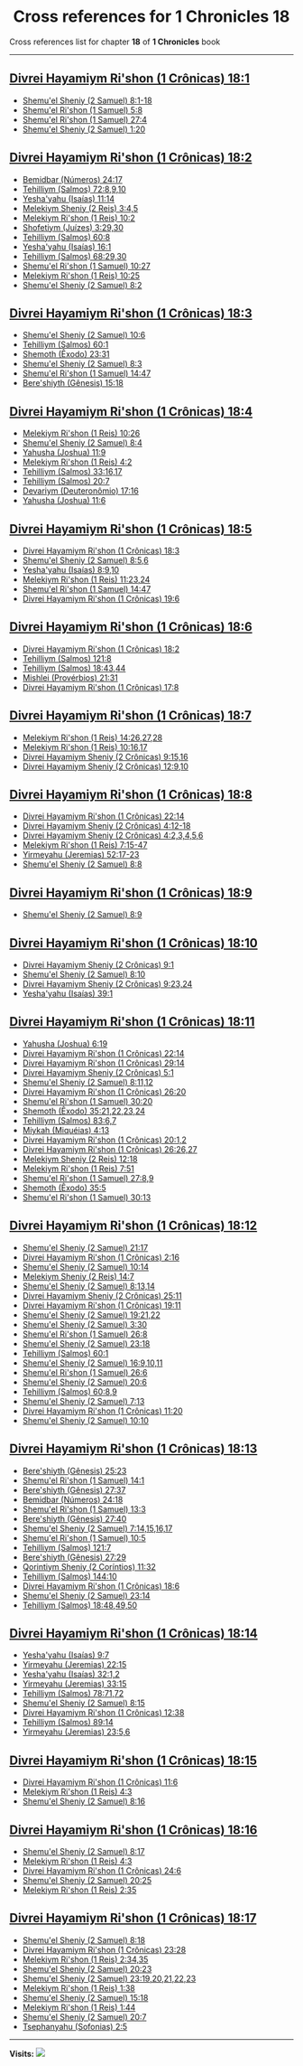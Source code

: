 <div align="center">

# Cross references for **1 Chronicles 18**
</div>

Cross references list for chapter **18** of **1 Chronicles** book

---

<h2 id="1"><a href="https://bible.ozzuu.com/pt_yah/1Ch/18#1" target="_blank">Divrei Hayamiym Ri'shon (1 Crônicas) 18:1</a></h2>

- [Shemu'el Sheniy (2 Samuel) 8:1-18](https://bible.ozzuu.com/pt_yah/2Sm/8#1)
- [Shemu'el Ri'shon (1 Samuel) 5:8](https://bible.ozzuu.com/pt_yah/1Sm/5#8)
- [Shemu'el Ri'shon (1 Samuel) 27:4](https://bible.ozzuu.com/pt_yah/1Sm/27#4)
- [Shemu'el Sheniy (2 Samuel) 1:20](https://bible.ozzuu.com/pt_yah/2Sm/1#20)
<h2 id="2"><a href="https://bible.ozzuu.com/pt_yah/1Ch/18#2" target="_blank">Divrei Hayamiym Ri'shon (1 Crônicas) 18:2</a></h2>

- [Bemidbar (Números) 24:17](https://bible.ozzuu.com/pt_yah/Num/24#17)
- [Tehilliym (Salmos) 72:8,9,10](https://bible.ozzuu.com/pt_yah/Psa/72#8)
- [Yesha'yahu (Isaías) 11:14](https://bible.ozzuu.com/pt_yah/Isa/11#14)
- [Melekiym Sheniy (2 Reis) 3:4,5](https://bible.ozzuu.com/pt_yah/2Ki/3#4)
- [Melekiym Ri'shon (1 Reis) 10:2](https://bible.ozzuu.com/pt_yah/1Ki/10#2)
- [Shofetiym (Juízes) 3:29,30](https://bible.ozzuu.com/pt_yah/Jdg/3#29)
- [Tehilliym (Salmos) 60:8](https://bible.ozzuu.com/pt_yah/Psa/60#8)
- [Yesha'yahu (Isaías) 16:1](https://bible.ozzuu.com/pt_yah/Isa/16#1)
- [Tehilliym (Salmos) 68:29,30](https://bible.ozzuu.com/pt_yah/Psa/68#29)
- [Shemu'el Ri'shon (1 Samuel) 10:27](https://bible.ozzuu.com/pt_yah/1Sm/10#27)
- [Melekiym Ri'shon (1 Reis) 10:25](https://bible.ozzuu.com/pt_yah/1Ki/10#25)
- [Shemu'el Sheniy (2 Samuel) 8:2](https://bible.ozzuu.com/pt_yah/2Sm/8#2)
<h2 id="3"><a href="https://bible.ozzuu.com/pt_yah/1Ch/18#3" target="_blank">Divrei Hayamiym Ri'shon (1 Crônicas) 18:3</a></h2>

- [Shemu'el Sheniy (2 Samuel) 10:6](https://bible.ozzuu.com/pt_yah/2Sm/10#6)
- [Tehilliym (Salmos) 60:1](https://bible.ozzuu.com/pt_yah/Psa/60#1)
- [Shemoth (Êxodo) 23:31](https://bible.ozzuu.com/pt_yah/Exo/23#31)
- [Shemu'el Sheniy (2 Samuel) 8:3](https://bible.ozzuu.com/pt_yah/2Sm/8#3)
- [Shemu'el Ri'shon (1 Samuel) 14:47](https://bible.ozzuu.com/pt_yah/1Sm/14#47)
- [Bere'shiyth (Gênesis) 15:18](https://bible.ozzuu.com/pt_yah/Gen/15#18)
<h2 id="4"><a href="https://bible.ozzuu.com/pt_yah/1Ch/18#4" target="_blank">Divrei Hayamiym Ri'shon (1 Crônicas) 18:4</a></h2>

- [Melekiym Ri'shon (1 Reis) 10:26](https://bible.ozzuu.com/pt_yah/1Ki/10#26)
- [Shemu'el Sheniy (2 Samuel) 8:4](https://bible.ozzuu.com/pt_yah/2Sm/8#4)
- [Yahusha (Joshua) 11:9](https://bible.ozzuu.com/pt_yah/Jos/11#9)
- [Melekiym Ri'shon (1 Reis) 4:2](https://bible.ozzuu.com/pt_yah/1Ki/4#2)
- [Tehilliym (Salmos) 33:16,17](https://bible.ozzuu.com/pt_yah/Psa/33#16)
- [Tehilliym (Salmos) 20:7](https://bible.ozzuu.com/pt_yah/Psa/20#7)
- [Devariym (Deuteronômio) 17:16](https://bible.ozzuu.com/pt_yah/Deu/17#16)
- [Yahusha (Joshua) 11:6](https://bible.ozzuu.com/pt_yah/Jos/11#6)
<h2 id="5"><a href="https://bible.ozzuu.com/pt_yah/1Ch/18#5" target="_blank">Divrei Hayamiym Ri'shon (1 Crônicas) 18:5</a></h2>

- [Divrei Hayamiym Ri'shon (1 Crônicas) 18:3](https://bible.ozzuu.com/pt_yah/1Ch/18#3)
- [Shemu'el Sheniy (2 Samuel) 8:5,6](https://bible.ozzuu.com/pt_yah/2Sm/8#5)
- [Yesha'yahu (Isaías) 8:9,10](https://bible.ozzuu.com/pt_yah/Isa/8#9)
- [Melekiym Ri'shon (1 Reis) 11:23,24](https://bible.ozzuu.com/pt_yah/1Ki/11#23)
- [Shemu'el Ri'shon (1 Samuel) 14:47](https://bible.ozzuu.com/pt_yah/1Sm/14#47)
- [Divrei Hayamiym Ri'shon (1 Crônicas) 19:6](https://bible.ozzuu.com/pt_yah/1Ch/19#6)
<h2 id="6"><a href="https://bible.ozzuu.com/pt_yah/1Ch/18#6" target="_blank">Divrei Hayamiym Ri'shon (1 Crônicas) 18:6</a></h2>

- [Divrei Hayamiym Ri'shon (1 Crônicas) 18:2](https://bible.ozzuu.com/pt_yah/1Ch/18#2)
- [Tehilliym (Salmos) 121:8](https://bible.ozzuu.com/pt_yah/Psa/121#8)
- [Tehilliym (Salmos) 18:43,44](https://bible.ozzuu.com/pt_yah/Psa/18#43)
- [Mishlei (Provérbios) 21:31](https://bible.ozzuu.com/pt_yah/Pro/21#31)
- [Divrei Hayamiym Ri'shon (1 Crônicas) 17:8](https://bible.ozzuu.com/pt_yah/1Ch/17#8)
<h2 id="7"><a href="https://bible.ozzuu.com/pt_yah/1Ch/18#7" target="_blank">Divrei Hayamiym Ri'shon (1 Crônicas) 18:7</a></h2>

- [Melekiym Ri'shon (1 Reis) 14:26,27,28](https://bible.ozzuu.com/pt_yah/1Ki/14#26)
- [Melekiym Ri'shon (1 Reis) 10:16,17](https://bible.ozzuu.com/pt_yah/1Ki/10#16)
- [Divrei Hayamiym Sheniy (2 Crônicas) 9:15,16](https://bible.ozzuu.com/pt_yah/2Ch/9#15)
- [Divrei Hayamiym Sheniy (2 Crônicas) 12:9,10](https://bible.ozzuu.com/pt_yah/2Ch/12#9)
<h2 id="8"><a href="https://bible.ozzuu.com/pt_yah/1Ch/18#8" target="_blank">Divrei Hayamiym Ri'shon (1 Crônicas) 18:8</a></h2>

- [Divrei Hayamiym Ri'shon (1 Crônicas) 22:14](https://bible.ozzuu.com/pt_yah/1Ch/22#14)
- [Divrei Hayamiym Sheniy (2 Crônicas) 4:12-18](https://bible.ozzuu.com/pt_yah/2Ch/4#12)
- [Divrei Hayamiym Sheniy (2 Crônicas) 4:2,3,4,5,6](https://bible.ozzuu.com/pt_yah/2Ch/4#2)
- [Melekiym Ri'shon (1 Reis) 7:15-47](https://bible.ozzuu.com/pt_yah/1Ki/7#15)
- [Yirmeyahu (Jeremias) 52:17-23](https://bible.ozzuu.com/pt_yah/Jer/52#17)
- [Shemu'el Sheniy (2 Samuel) 8:8](https://bible.ozzuu.com/pt_yah/2Sm/8#8)
<h2 id="9"><a href="https://bible.ozzuu.com/pt_yah/1Ch/18#9" target="_blank">Divrei Hayamiym Ri'shon (1 Crônicas) 18:9</a></h2>

- [Shemu'el Sheniy (2 Samuel) 8:9](https://bible.ozzuu.com/pt_yah/2Sm/8#9)
<h2 id="10"><a href="https://bible.ozzuu.com/pt_yah/1Ch/18#10" target="_blank">Divrei Hayamiym Ri'shon (1 Crônicas) 18:10</a></h2>

- [Divrei Hayamiym Sheniy (2 Crônicas) 9:1](https://bible.ozzuu.com/pt_yah/2Ch/9#1)
- [Shemu'el Sheniy (2 Samuel) 8:10](https://bible.ozzuu.com/pt_yah/2Sm/8#10)
- [Divrei Hayamiym Sheniy (2 Crônicas) 9:23,24](https://bible.ozzuu.com/pt_yah/2Ch/9#23)
- [Yesha'yahu (Isaías) 39:1](https://bible.ozzuu.com/pt_yah/Isa/39#1)
<h2 id="11"><a href="https://bible.ozzuu.com/pt_yah/1Ch/18#11" target="_blank">Divrei Hayamiym Ri'shon (1 Crônicas) 18:11</a></h2>

- [Yahusha (Joshua) 6:19](https://bible.ozzuu.com/pt_yah/Jos/6#19)
- [Divrei Hayamiym Ri'shon (1 Crônicas) 22:14](https://bible.ozzuu.com/pt_yah/1Ch/22#14)
- [Divrei Hayamiym Ri'shon (1 Crônicas) 29:14](https://bible.ozzuu.com/pt_yah/1Ch/29#14)
- [Divrei Hayamiym Sheniy (2 Crônicas) 5:1](https://bible.ozzuu.com/pt_yah/2Ch/5#1)
- [Shemu'el Sheniy (2 Samuel) 8:11,12](https://bible.ozzuu.com/pt_yah/2Sm/8#11)
- [Divrei Hayamiym Ri'shon (1 Crônicas) 26:20](https://bible.ozzuu.com/pt_yah/1Ch/26#20)
- [Shemu'el Ri'shon (1 Samuel) 30:20](https://bible.ozzuu.com/pt_yah/1Sm/30#20)
- [Shemoth (Êxodo) 35:21,22,23,24](https://bible.ozzuu.com/pt_yah/Exo/35#21)
- [Tehilliym (Salmos) 83:6,7](https://bible.ozzuu.com/pt_yah/Psa/83#6)
- [Miykah (Miquéias) 4:13](https://bible.ozzuu.com/pt_yah/Mic/4#13)
- [Divrei Hayamiym Ri'shon (1 Crônicas) 20:1,2](https://bible.ozzuu.com/pt_yah/1Ch/20#1)
- [Divrei Hayamiym Ri'shon (1 Crônicas) 26:26,27](https://bible.ozzuu.com/pt_yah/1Ch/26#26)
- [Melekiym Sheniy (2 Reis) 12:18](https://bible.ozzuu.com/pt_yah/2Ki/12#18)
- [Melekiym Ri'shon (1 Reis) 7:51](https://bible.ozzuu.com/pt_yah/1Ki/7#51)
- [Shemu'el Ri'shon (1 Samuel) 27:8,9](https://bible.ozzuu.com/pt_yah/1Sm/27#8)
- [Shemoth (Êxodo) 35:5](https://bible.ozzuu.com/pt_yah/Exo/35#5)
- [Shemu'el Ri'shon (1 Samuel) 30:13](https://bible.ozzuu.com/pt_yah/1Sm/30#13)
<h2 id="12"><a href="https://bible.ozzuu.com/pt_yah/1Ch/18#12" target="_blank">Divrei Hayamiym Ri'shon (1 Crônicas) 18:12</a></h2>

- [Shemu'el Sheniy (2 Samuel) 21:17](https://bible.ozzuu.com/pt_yah/2Sm/21#17)
- [Divrei Hayamiym Ri'shon (1 Crônicas) 2:16](https://bible.ozzuu.com/pt_yah/1Ch/2#16)
- [Shemu'el Sheniy (2 Samuel) 10:14](https://bible.ozzuu.com/pt_yah/2Sm/10#14)
- [Melekiym Sheniy (2 Reis) 14:7](https://bible.ozzuu.com/pt_yah/2Ki/14#7)
- [Shemu'el Sheniy (2 Samuel) 8:13,14](https://bible.ozzuu.com/pt_yah/2Sm/8#13)
- [Divrei Hayamiym Sheniy (2 Crônicas) 25:11](https://bible.ozzuu.com/pt_yah/2Ch/25#11)
- [Divrei Hayamiym Ri'shon (1 Crônicas) 19:11](https://bible.ozzuu.com/pt_yah/1Ch/19#11)
- [Shemu'el Sheniy (2 Samuel) 19:21,22](https://bible.ozzuu.com/pt_yah/2Sm/19#21)
- [Shemu'el Sheniy (2 Samuel) 3:30](https://bible.ozzuu.com/pt_yah/2Sm/3#30)
- [Shemu'el Ri'shon (1 Samuel) 26:8](https://bible.ozzuu.com/pt_yah/1Sm/26#8)
- [Shemu'el Sheniy (2 Samuel) 23:18](https://bible.ozzuu.com/pt_yah/2Sm/23#18)
- [Tehilliym (Salmos) 60:1](https://bible.ozzuu.com/pt_yah/Psa/60#1)
- [Shemu'el Sheniy (2 Samuel) 16:9,10,11](https://bible.ozzuu.com/pt_yah/2Sm/16#9)
- [Shemu'el Ri'shon (1 Samuel) 26:6](https://bible.ozzuu.com/pt_yah/1Sm/26#6)
- [Shemu'el Sheniy (2 Samuel) 20:6](https://bible.ozzuu.com/pt_yah/2Sm/20#6)
- [Tehilliym (Salmos) 60:8,9](https://bible.ozzuu.com/pt_yah/Psa/60#8)
- [Shemu'el Sheniy (2 Samuel) 7:13](https://bible.ozzuu.com/pt_yah/2Sm/7#13)
- [Divrei Hayamiym Ri'shon (1 Crônicas) 11:20](https://bible.ozzuu.com/pt_yah/1Ch/11#20)
- [Shemu'el Sheniy (2 Samuel) 10:10](https://bible.ozzuu.com/pt_yah/2Sm/10#10)
<h2 id="13"><a href="https://bible.ozzuu.com/pt_yah/1Ch/18#13" target="_blank">Divrei Hayamiym Ri'shon (1 Crônicas) 18:13</a></h2>

- [Bere'shiyth (Gênesis) 25:23](https://bible.ozzuu.com/pt_yah/Gen/25#23)
- [Shemu'el Ri'shon (1 Samuel) 14:1](https://bible.ozzuu.com/pt_yah/1Sm/14#1)
- [Bere'shiyth (Gênesis) 27:37](https://bible.ozzuu.com/pt_yah/Gen/27#37)
- [Bemidbar (Números) 24:18](https://bible.ozzuu.com/pt_yah/Num/24#18)
- [Shemu'el Ri'shon (1 Samuel) 13:3](https://bible.ozzuu.com/pt_yah/1Sm/13#3)
- [Bere'shiyth (Gênesis) 27:40](https://bible.ozzuu.com/pt_yah/Gen/27#40)
- [Shemu'el Sheniy (2 Samuel) 7:14,15,16,17](https://bible.ozzuu.com/pt_yah/2Sm/7#14)
- [Shemu'el Ri'shon (1 Samuel) 10:5](https://bible.ozzuu.com/pt_yah/1Sm/10#5)
- [Tehilliym (Salmos) 121:7](https://bible.ozzuu.com/pt_yah/Psa/121#7)
- [Bere'shiyth (Gênesis) 27:29](https://bible.ozzuu.com/pt_yah/Gen/27#29)
- [Qorintiym Sheniy (2 Coríntios) 11:32](https://bible.ozzuu.com/pt_yah/2Co/11#32)
- [Tehilliym (Salmos) 144:10](https://bible.ozzuu.com/pt_yah/Psa/144#10)
- [Divrei Hayamiym Ri'shon (1 Crônicas) 18:6](https://bible.ozzuu.com/pt_yah/1Ch/18#6)
- [Shemu'el Sheniy (2 Samuel) 23:14](https://bible.ozzuu.com/pt_yah/2Sm/23#14)
- [Tehilliym (Salmos) 18:48,49,50](https://bible.ozzuu.com/pt_yah/Psa/18#48)
<h2 id="14"><a href="https://bible.ozzuu.com/pt_yah/1Ch/18#14" target="_blank">Divrei Hayamiym Ri'shon (1 Crônicas) 18:14</a></h2>

- [Yesha'yahu (Isaías) 9:7](https://bible.ozzuu.com/pt_yah/Isa/9#7)
- [Yirmeyahu (Jeremias) 22:15](https://bible.ozzuu.com/pt_yah/Jer/22#15)
- [Yesha'yahu (Isaías) 32:1,2](https://bible.ozzuu.com/pt_yah/Isa/32#1)
- [Yirmeyahu (Jeremias) 33:15](https://bible.ozzuu.com/pt_yah/Jer/33#15)
- [Tehilliym (Salmos) 78:71,72](https://bible.ozzuu.com/pt_yah/Psa/78#71)
- [Shemu'el Sheniy (2 Samuel) 8:15](https://bible.ozzuu.com/pt_yah/2Sm/8#15)
- [Divrei Hayamiym Ri'shon (1 Crônicas) 12:38](https://bible.ozzuu.com/pt_yah/1Ch/12#38)
- [Tehilliym (Salmos) 89:14](https://bible.ozzuu.com/pt_yah/Psa/89#14)
- [Yirmeyahu (Jeremias) 23:5,6](https://bible.ozzuu.com/pt_yah/Jer/23#5)
<h2 id="15"><a href="https://bible.ozzuu.com/pt_yah/1Ch/18#15" target="_blank">Divrei Hayamiym Ri'shon (1 Crônicas) 18:15</a></h2>

- [Divrei Hayamiym Ri'shon (1 Crônicas) 11:6](https://bible.ozzuu.com/pt_yah/1Ch/11#6)
- [Melekiym Ri'shon (1 Reis) 4:3](https://bible.ozzuu.com/pt_yah/1Ki/4#3)
- [Shemu'el Sheniy (2 Samuel) 8:16](https://bible.ozzuu.com/pt_yah/2Sm/8#16)
<h2 id="16"><a href="https://bible.ozzuu.com/pt_yah/1Ch/18#16" target="_blank">Divrei Hayamiym Ri'shon (1 Crônicas) 18:16</a></h2>

- [Shemu'el Sheniy (2 Samuel) 8:17](https://bible.ozzuu.com/pt_yah/2Sm/8#17)
- [Melekiym Ri'shon (1 Reis) 4:3](https://bible.ozzuu.com/pt_yah/1Ki/4#3)
- [Divrei Hayamiym Ri'shon (1 Crônicas) 24:6](https://bible.ozzuu.com/pt_yah/1Ch/24#6)
- [Shemu'el Sheniy (2 Samuel) 20:25](https://bible.ozzuu.com/pt_yah/2Sm/20#25)
- [Melekiym Ri'shon (1 Reis) 2:35](https://bible.ozzuu.com/pt_yah/1Ki/2#35)
<h2 id="17"><a href="https://bible.ozzuu.com/pt_yah/1Ch/18#17" target="_blank">Divrei Hayamiym Ri'shon (1 Crônicas) 18:17</a></h2>

- [Shemu'el Sheniy (2 Samuel) 8:18](https://bible.ozzuu.com/pt_yah/2Sm/8#18)
- [Divrei Hayamiym Ri'shon (1 Crônicas) 23:28](https://bible.ozzuu.com/pt_yah/1Ch/23#28)
- [Melekiym Ri'shon (1 Reis) 2:34,35](https://bible.ozzuu.com/pt_yah/1Ki/2#34)
- [Shemu'el Sheniy (2 Samuel) 20:23](https://bible.ozzuu.com/pt_yah/2Sm/20#23)
- [Shemu'el Sheniy (2 Samuel) 23:19,20,21,22,23](https://bible.ozzuu.com/pt_yah/2Sm/23#19)
- [Melekiym Ri'shon (1 Reis) 1:38](https://bible.ozzuu.com/pt_yah/1Ki/1#38)
- [Shemu'el Sheniy (2 Samuel) 15:18](https://bible.ozzuu.com/pt_yah/2Sm/15#18)
- [Melekiym Ri'shon (1 Reis) 1:44](https://bible.ozzuu.com/pt_yah/1Ki/1#44)
- [Shemu'el Sheniy (2 Samuel) 20:7](https://bible.ozzuu.com/pt_yah/2Sm/20#7)
- [Tsephanyahu (Sofonias) 2:5](https://bible.ozzuu.com/pt_yah/Zep/2#5)


---

**Visits:**
![](https://profile-counter.glitch.me/visitCounter_crossrefs46/count.svg)
